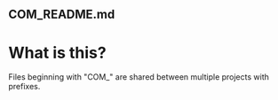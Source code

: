 ## COM_README.md
# What is this?
Files beginning with "COM_" are shared between multiple projects with prefixes.
